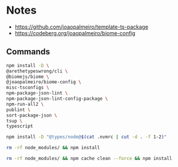# Notes

- https://github.com/joaopalmeiro/template-ts-package
- https://codeberg.org/joaopalmeiro/biome-config

## Commands

```bash
npm install -D \
@arethetypeswrong/cli \
@biomejs/biome \
@joaopalmeiro/biome-config \
misc-tsconfigs \
npm-package-json-lint \
npm-package-json-lint-config-package \
npm-run-all2 \
publint \
sort-package-json \
tsup \
typescript
```

```bash
npm install -D "@types/node@$(cat .nvmrc | cut -d . -f 1-2)"
```

```bash
rm -rf node_modules/ && npm install
```

```bash
rm -rf node_modules/ && npm cache clean --force && npm install
```

